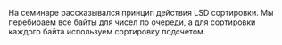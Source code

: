 На семинаре рассказывался принцип действия LSD сортировки. Мы перебираем все байты для чисел по очереди, а для сортировки каждого байта используем сортировку подсчетом. 